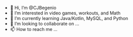 - 👋 Hi, I’m @CJBegenio
- 👀 I’m interested in video games, workouts, and Math
- 🌱 I’m currently learning Java/Kotlin, MySQL, and Python
- 💞️ I’m looking to collaborate on ...
- 📫 How to reach me ...

<!---
CJBegenio/CJBegenio is a ✨ special ✨ repository because its `README.md` (this file) appears on your GitHub profile.
You can click the Preview link to take a look at your changes.
--->
